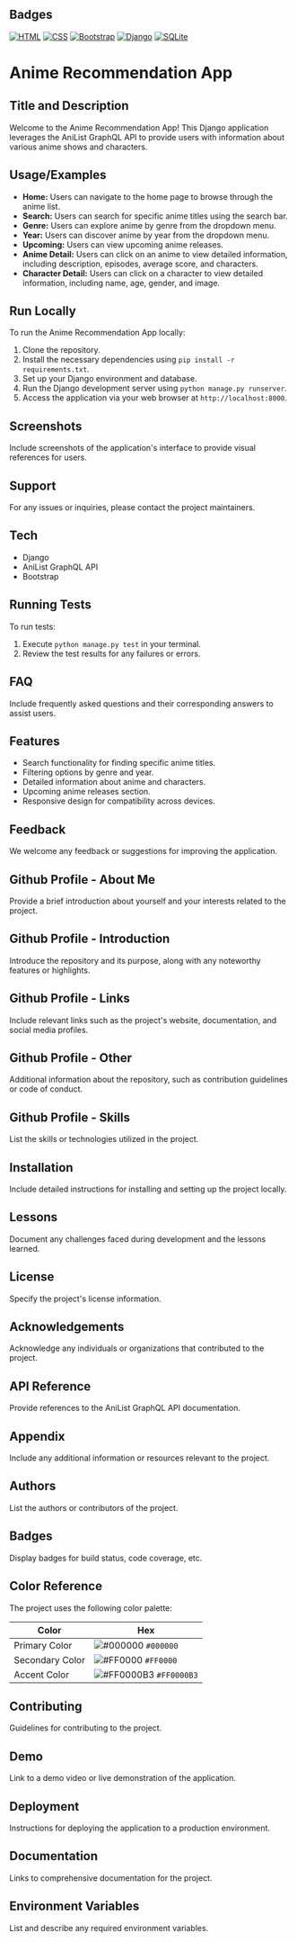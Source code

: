 ## Badges
[![HTML](https://img.shields.io/badge/HTML-5-red)](https://developer.mozilla.org/en-US/docs/Web/HTML)
[![CSS](https://img.shields.io/badge/CSS-3-blue)](https://developer.mozilla.org/en-US/docs/Web/CSS)
[![Bootstrap](https://img.shields.io/badge/Bootstrap-4-purple)](https://getbootstrap.com/docs/4.0/getting-started/introduction/)
[![Django](https://img.shields.io/badge/Django-3.0-green)](https://docs.djangoproject.com/en/3.0/)
[![SQLite](https://img.shields.io/badge/SQLite-3-blue)](https://www.sqlite.org/docs.html)
# Anime Recommendation App

## Title and Description
Welcome to the Anime Recommendation App! This Django application leverages the AniList GraphQL API to provide users with information about various anime shows and characters.

## Usage/Examples
- **Home:** Users can navigate to the home page to browse through the anime list.
- **Search:** Users can search for specific anime titles using the search bar.
- **Genre:** Users can explore anime by genre from the dropdown menu.
- **Year:** Users can discover anime by year from the dropdown menu.
- **Upcoming:** Users can view upcoming anime releases.
- **Anime Detail:** Users can click on an anime to view detailed information, including description, episodes, average score, and characters.
- **Character Detail:** Users can click on a character to view detailed information, including name, age, gender, and image.

## Run Locally
To run the Anime Recommendation App locally:
1. Clone the repository.
2. Install the necessary dependencies using `pip install -r requirements.txt`.
3. Set up your Django environment and database.
4. Run the Django development server using `python manage.py runserver`.
5. Access the application via your web browser at `http://localhost:8000`.

## Screenshots
Include screenshots of the application's interface to provide visual references for users.

## Support
For any issues or inquiries, please contact the project maintainers.

## Tech
- Django
- AniList GraphQL API
- Bootstrap

## Running Tests
To run tests:
1. Execute `python manage.py test` in your terminal.
2. Review the test results for any failures or errors.

## FAQ
Include frequently asked questions and their corresponding answers to assist users.

## Features
- Search functionality for finding specific anime titles.
- Filtering options by genre and year.
- Detailed information about anime and characters.
- Upcoming anime releases section.
- Responsive design for compatibility across devices.

## Feedback
We welcome any feedback or suggestions for improving the application.

## Github Profile - About Me
Provide a brief introduction about yourself and your interests related to the project.

## Github Profile - Introduction
Introduce the repository and its purpose, along with any noteworthy features or highlights.

## Github Profile - Links
Include relevant links such as the project's website, documentation, and social media profiles.

## Github Profile - Other
Additional information about the repository, such as contribution guidelines or code of conduct.

## Github Profile - Skills
List the skills or technologies utilized in the project.

## Installation
Include detailed instructions for installing and setting up the project locally.

## Lessons
Document any challenges faced during development and the lessons learned.

## License
Specify the project's license information.

## Acknowledgements
Acknowledge any individuals or organizations that contributed to the project.

## API Reference
Provide references to the AniList GraphQL API documentation.

## Appendix
Include any additional information or resources relevant to the project.

## Authors
List the authors or contributors of the project.

## Badges
Display badges for build status, code coverage, etc.

## Color Reference

The project uses the following color palette:

| Color             | Hex                                                        |
| ----------------- | ---------------------------------------------------------- |
| Primary Color     | ![#000000](https://via.placeholder.com/10/000000?text=+) `#000000` |
| Secondary Color   | ![#FF0000](https://via.placeholder.com/10/FFFFFF?text=+) `#FF0000` |
| Accent Color      | ![#FF0000B3](https://via.placeholder.com/10/00FF00?text=+) `#FF0000B3` |

## Contributing
Guidelines for contributing to the project.

## Demo
Link to a demo video or live demonstration of the application.

## Deployment
Instructions for deploying the application to a production environment.

## Documentation
Links to comprehensive documentation for the project.

## Environment Variables
List and describe any required environment variables.

